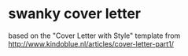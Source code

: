 # swanky cover letter 

based on the "Cover Letter with Style" template from
http://www.kindoblue.nl/articles/cover-letter-part1/
